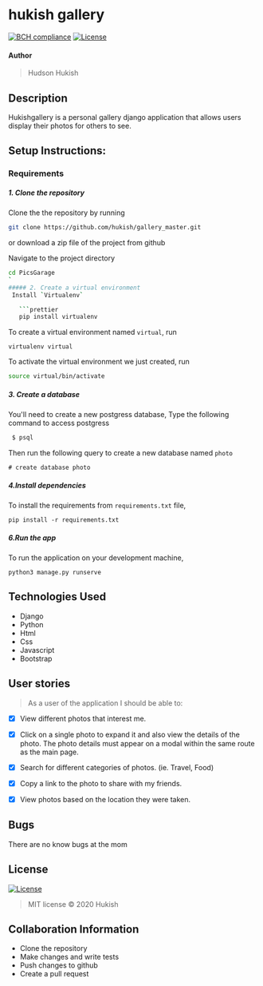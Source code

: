 # hukish gallery
[![BCH compliance](https://bettercodehub.com/edge/badge/kamauvick/PicsGarage?branch=master)](https://bettercodehub.com/) 
[![License](https://img.shields.io/packagist/l/loopline-systems/closeio-api-wrapper.svg)](http://opensource.org/licenses/MIT)   
#### Author
> Hudson Hukish

## Description
Hukishgallery is a personal gallery django application that allows users display their photos for others to see.

## Setup Instructions:
### Requirements

##### 1. Clone the repository
Clone the the repository by running 

   ```bash
   git clone https://github.com/hukish/gallery_master.git
   ```
 or download a zip file of the project from github
 

Navigate to the project directory
```bash
cd PicsGarage
`
##### 2. Create a virtual environment
 Install `Virtualenv` 

   ```prettier
   pip install virtualenv
   ```

To create a virtual environment named `virtual`, run

   ```prettier
   virtualenv virtual
   ```
To activate the virtual environment we just created, run

   ```bash
   source virtual/bin/activate
   ```



##### 3. Create a database
You'll need to create a new postgress database, Type the following command to access postgress
   ```bash
    $ psql
   ```
   Then run the following query to create a new database named ```photo``` 
   ```prettier
   # create database photo
   ```
#####  4.Install dependencies
To install the requirements from `requirements.txt` file,

   ```prettier
   pip install -r requirements.txt
   ```

##### 6.Run the app
To run the application on your development machine, 

    python3 manage.py runserve

## Technologies Used
* Django
* Python
* Html
* Css
* Javascript
* Bootstrap

## User stories
>As a user of the application I should be able to:

- [X] View different photos that interest me.
- [X] Click on a single photo to expand it and also view the details of the photo. The photo details must appear on a modal within the same route as the main page.
- [X] Search for different categories of photos. (ie. Travel, Food)
- [X] Copy a link to the photo to share with my friends.
- [X] View photos based on the location they were taken.


## Bugs
There are no know bugs at the mom

## License
[![License](https://img.shields.io/packagist/l/loopline-systems/closeio-api-wrapper.svg)](http://opensource.org/licenses/MIT)
>MIT license &copy;  2020 Hukish

## Collaboration Information
* Clone the repository
* Make changes and write tests
* Push changes to github
* Create a pull request

